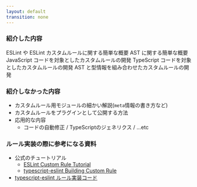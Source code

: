 ```yaml
---
layout: default
transition: none
---
```


<style scoped>
.slidev-vclick-hidden {
  display: none;
}
</style>

<section-title title="まとめ" />

<div class="_bullet" v-click="[0]">

### 紹介した内容

<structure-point number="1" title="ESLint とは">
  <span>ESLint や ESLint カスタムルールに関する簡単な概要</span>
</structure-point>

<structure-point number="2" title="AST とは">
  <span>AST に関する簡単な概要</span>
</structure-point>

<structure-point number="3" title="ESLint を使用したカスタムルールの開発">
  <span>JavaScript コードを対象としたカスタムルールの開発</span>
</structure-point>

<structure-point  number="4" title="typescript-eslint を使用したカスタムルールの開発">
  <span>TypeScript コードを対象としたカスタムルールの開発</span>
</structure-point>

<structure-point  number="5" title="型情報 を使用したカスタムルールの開発">
  <span>AST と型情報を組み合わせたカスタムルールの開発</span>
</structure-point>

</div>

<div class="_bullet" v-click="1">

### 紹介しなかった内容

- カスタムルール用モジュールの細かい解説(`meta`情報の書き方など)
- カスタムルールをプラグインとして公開する方法
- 応用的な内容
  - コードの自動修正 / TypeScriptのジェネリクス / ...etc

<div class="mt-7" />

### ルール実装の際に参考になる資料

- 公式のチュートリアル
  - [ESLint Custom Rule Tutorial](https://eslint.org/docs/latest/extend/custom-rule-tutorial)
  - [typescript-eslint Building Custom Rule](https://typescript-eslint.io/developers/custom-rules)
- [typescript-eslint ルール実装コード](https://github.com/typescript-eslint/typescript-eslint/tree/v8.31.0/packages/eslint-plugin/src/rules)

</div>

<!-- 
ちょっと私の体験談で話が逸れてしまいましたが、最後にまとめです。

このセッションでは、ESLintの概要やASTの概要から始まり、型情報を使用したESLintカスタムルールの開発までを段階的に紹介しました。  

[click] 逆に、meta 情報の書き方などといった、カスタムルール開発用モジュールの、細かい解説や、カスタムルールをプラグインとして公開する方法については触れていません。  
この辺りは、公式から提供されている、カスタムルール開発のチュートリアルをご覧いただけたらと思います。  

あとは応用的な内容として、コードの自動修正機能だったり、typescript compiler api を使用したジェネリクスの対応などは、今回のセッションでは紹介しておりませんでした。  
この辺りの実装方法は、typescript-eslint のルール実装コードなども参考にしていただけたらと思います。
-->